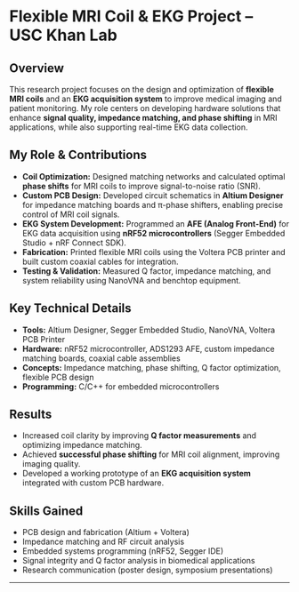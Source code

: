 # Flexible MRI Coil & EKG Project – USC Khan Lab

## Overview
This research project focuses on the design and optimization of **flexible MRI coils** and an **EKG acquisition system** to improve medical imaging and patient monitoring. My role centers on developing hardware solutions that enhance **signal quality, impedance matching, and phase shifting** in MRI applications, while also supporting real-time EKG data collection.

## My Role & Contributions
- **Coil Optimization:** Designed matching networks and calculated optimal **phase shifts** for MRI coils to improve signal-to-noise ratio (SNR).  
- **Custom PCB Design:** Developed circuit schematics in **Altium Designer** for impedance matching boards and π-phase shifters, enabling precise control of MRI coil signals.  
- **EKG System Development:** Programmed an **AFE (Analog Front-End)** for EKG data acquisition using **nRF52 microcontrollers** (Segger Embedded Studio + nRF Connect SDK).  
- **Fabrication:** Printed flexible MRI coils using the Voltera PCB printer and built custom coaxial cables for integration.  
- **Testing & Validation:** Measured Q factor, impedance matching, and system reliability using NanoVNA and benchtop equipment.  

## Key Technical Details
- **Tools:** Altium Designer, Segger Embedded Studio, NanoVNA, Voltera PCB Printer  
- **Hardware:** nRF52 microcontroller, ADS1293 AFE, custom impedance matching boards, coaxial cable assemblies  
- **Concepts:** Impedance matching, phase shifting, Q factor optimization, flexible PCB design  
- **Programming:** C/C++ for embedded microcontrollers  

## Results
- Increased coil clarity by improving **Q factor measurements** and optimizing impedance matching.  
- Achieved **successful phase shifting** for MRI coil alignment, improving imaging quality.  
- Developed a working prototype of an **EKG acquisition system** integrated with custom PCB hardware.  

## Skills Gained
- PCB design and fabrication (Altium + Voltera)  
- Impedance matching and RF circuit analysis  
- Embedded systems programming (nRF52, Segger IDE)  
- Signal integrity and Q factor analysis in biomedical applications  
- Research communication (poster design, symposium presentations)  

---
